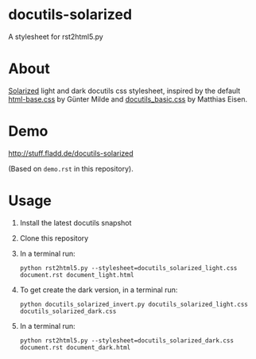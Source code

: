 # docutils-solarized
A stylesheet for rst2html5.py


# About

[Solarized](http://ethanschoonover.com/solarized) light and dark docutils css stylesheet, inspired by the default [html-base.css](http://sourceforge.net/p/docutils/code/7892/tree/trunk/docutils/docutils/writers/html_base/html-base.css) by Günter Milde and [docutils_basic.css](https://github.com/matthiaseisen/docutils-css) by Matthias Eisen.


# Demo

http://stuff.fladd.de/docutils-solarized

(Based on `demo.rst` in this repository).

# Usage

1. Install the latest docutils snapshot

2. Clone this repository

3. In a terminal run:

   ```
   python rst2html5.py --stylesheet=docutils_solarized_light.css document.rst document_light.html
   ```

4. To get create the dark version, in a terminal run:

   ```
   python docutils_solarized_invert.py docutils_solarized_light.css docutils_solarized_dark.css
   ```

5. In a terminal run:

   ```
   python rst2html5.py --stylesheet=docutils_solarized_dark.css document.rst document_dark.html
   ```
